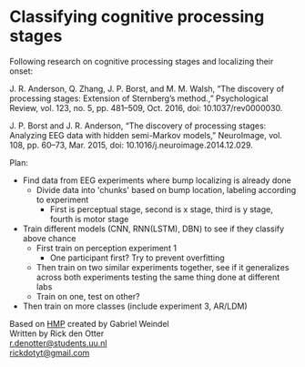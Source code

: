 # Classifying cognitive processing stages
Following research on cognitive processing stages and localizing their onset:

J. R. Anderson, Q. Zhang, J. P. Borst, and M. M. Walsh, “The discovery of processing stages: Extension of Sternberg’s method.,” Psychological Review, vol. 123, no. 5, pp. 481–509, Oct. 2016, doi: 10.1037/rev0000030.

J. P. Borst and J. R. Anderson, “The discovery of processing stages: Analyzing EEG data with hidden semi-Markov models,” NeuroImage, vol. 108, pp. 60–73, Mar. 2015, doi: 10.1016/j.neuroimage.2014.12.029.

Plan:
- Find data from EEG experiments where bump localizing is already done
	- Divide data into 'chunks' based on bump location, labeling according to experiment
		- First is perceptual stage, second is x stage, third is y stage, fourth is motor stage
- Train different models (CNN, RNN(LSTM), DBN) to see if they classify above chance
	- First train on perception experiment 1
		- One participant first? Try to prevent overfitting
	- Then train on two similar experiments together, see if it generalizes across both experiments testing the same thing done at different labs
	- Train on one, test on other?
- Then train on more classes (include experiment 3, AR/LDM)

Based on [HMP](https://github.com/GWeindel/hmp) created by Gabriel Weindel\
Written by Rick den Otter\
r.denotter@students.uu.nl\
rickdotyt@gmail.com